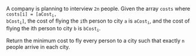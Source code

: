 A company is planning to interview `2n` people. Given the array `costs` where <code>costs[i] = [aCost<sub>i</sub>, bCost<sub>i</sub>]</code>, the cost of flying the `i`th person to city `a` is <code>aCost<sub>i</sub></code>, and the cost of flying the ith person to city `b` is <code>bCost<sub>i</sub></code>.

Return the minimum cost to fly every person to a city such that exactly `n` people arrive in each city.